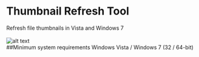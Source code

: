 # Thumbnail Refresh Tool
Refresh file thumbnails in Vista and Windows 7
<br><br>![alt text](https://github.com/T800G/ThumbnailRefreshTool/blob/master/thumbrefresh.png)<br>
##Minimum system requirements
Windows Vista / Windows 7 (32 / 64-bit)

